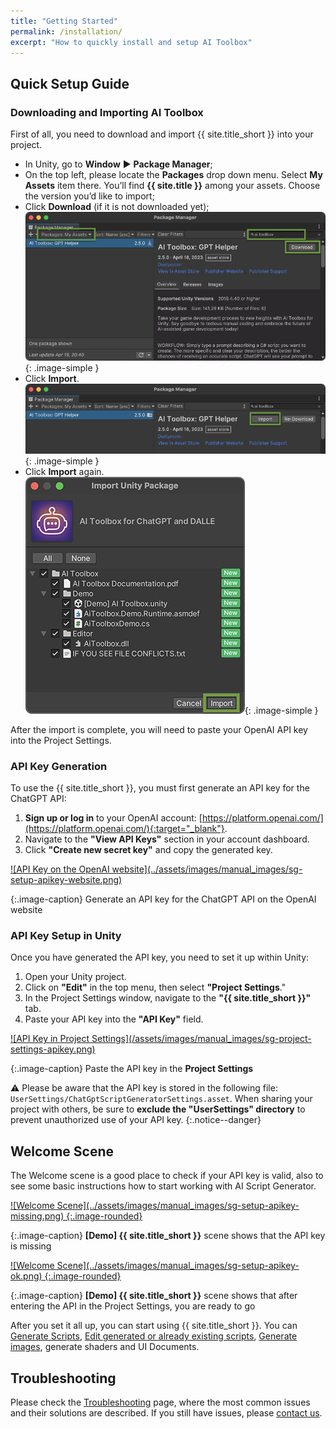 ```yaml
---
title: "Getting Started"
permalink: /installation/
excerpt: "How to quickly install and setup AI Toolbox"
---
```


## Quick Setup Guide

<!--
<iframe width="560" height="315" src="https://www.youtube.com/embed/r0uKa10urQE" title="YouTube video player" frameborder="0" allow="accelerometer; autoplay; clipboard-write; encrypted-media; gyroscope; picture-in-picture" allowfullscreen></iframe>
-->

### Downloading and Importing AI Toolbox
First of all, you need to download and import {{ site.title_short }} into your project.

  * In Unity, go to **Window** ▶︎ **Package Manager**;
  * On the top left, please locate the **Packages** drop down menu. Select **My Assets** item there. You’ll find **{{ site.title }}** among your assets. Choose the version you’d like to import;
  * Click **Download** (if it is not downloaded yet);
  ![](../assets/images/manual_images/sg-package-manager-download.png){: .image-simple }
  * Click **Import**.
  ![](../assets/images/manual_images/sg-package-manager-import.png){: .image-simple }
  * Click **Import** again.
  ![](../assets/images/manual_images/sg-package-manager-import-again.png){: .image-simple }

After the import is complete, you will need to paste your OpenAI API key into the Project Settings.

### API Key Generation
To use the {{ site.title_short }}, you must first generate an API key for the ChatGPT API:
1. **Sign up or log in** to your OpenAI account: [https://platform.openai.com/](https://platform.openai.com/){:target="_blank"}.
1. Navigate to the **"View API Keys"** section in your account dashboard.
1. Click **"Create new secret key"** and copy the generated key.

<a href="/assets/images/manual_images/sg-setup-apikey-website.png">
![API Key on the OpenAI website](../assets/images/manual_images/sg-setup-apikey-website.png)
</a>

{:.image-caption}
Generate an API key for the ChatGPT API on the OpenAI website

### API Key Setup in Unity
Once you have generated the API key, you need to set it up within Unity:
1. Open your Unity project.
1. Click on **"Edit"** in the top menu, then select **"Project Settings**."
1. In the Project Settings window, navigate to the **"{{ site.title_short }}"** tab.
1. Paste your API key into the **"API Key"** field.

<a href="/assets/images/manual_images/sg-project-settings-apikey.png">
![API Key in Project Settings](/assets/images/manual_images/sg-project-settings-apikey.png)
</a>

{:.image-caption}
Paste the API key in the **Project Settings**

⚠️ Please be aware that the API key is stored in the following file: `UserSettings/ChatGptScriptGeneratorSettings.asset`. When sharing your project with others, be sure to **exclude the "UserSettings" directory** to prevent unauthorized use of your API key.
{:.notice--danger}

## Welcome Scene

The Welcome scene is a good place to check if your API key is valid, also to see some basic instructions how to start working with AI Script Generator.

<a href="/assets/images/manual_images/sg-setup-apikey-missing.png">
![Welcome Scene](../assets/images/manual_images/sg-setup-apikey-missing.png) {:.image-rounded}
</a>

{:.image-caption}
**[Demo] {{ site.title_short }}** scene shows that the API key is missing

<a href="/assets/images/manual_images/sg-setup-apikey-ok.png">
![Welcome Scene](../assets/images/manual_images/sg-setup-apikey-ok.png) {:.image-rounded}
</a>

{:.image-caption}
**[Demo] {{ site.title_short }}** scene shows that after entering the API in the Project Settings, you are ready to go

After you set it all up, you can start using {{ site.title_short }}. You can [Generate Scripts](/getting-started/#generating-a-script-with-chatgpt-prompt-window), [Edit generated or already existing scripts](/getting-started/#editing-the-script-with-chatgpt-prompt-window), [Generate images](https://ai-toolbox.dustyroom.com/getting-started/#generating-images-with-dalle), generate shaders and UI Documents.

<!--
The Quick Start scene scene works in all Render Pipelines: Built-in, URP and HDRP.
{:.notice--info}
-->

## Troubleshooting
Please check the [Troubleshooting](/troubleshooting/) page, where the most common issues and their solutions are described. If you still have issues, please [contact us](/contact-details/).
